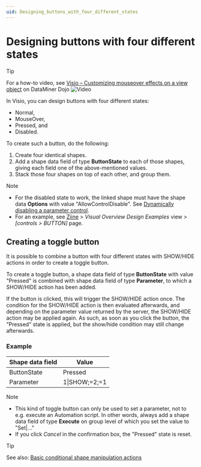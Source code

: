 ```yaml
---
uid: Designing_buttons_with_four_different_states
---
```


# Designing buttons with four different states

> [!TIP]
> For a how-to video, see [Visio – Customizing mouseover effects on a view object](https://community.dataminer.services/video/visio-customizing-mouseover-effects-on-a-view-object/) on DataMiner Dojo ![Video](~/user-guide/images/video_Duo.png)

In Visio, you can design buttons with four different states:

- Normal,
- MouseOver,
- Pressed, and
- Disabled.

To create such a button, do the following:

1. Create four identical shapes.
1. Add a shape data field of type **ButtonState** to each of those shapes, giving each field one of the above-mentioned values.
1. Stack those four shapes on top of each other, and group them.

> [!NOTE]
>
> - For the disabled state to work, the linked shape must have the shape data **Options** with value "AllowControlDisable". See [Dynamically disabling a parameter control](xref:Turning_a_shape_into_a_parameter_control#dynamically-disabling-a-parameter-control).
> - For an example, see [Ziine](xref:ZiineDemoSystem) > *Visual Overview Design Examples* view > *[controls > BUTTON]* page.

## Creating a toggle button

It is possible to combine a button with four different states with SHOW/HIDE actions in order to create a toggle button.

To create a toggle button, a shape data field of type **ButtonState** with value "Pressed" is combined with shape data field of type **Parameter**, to which a SHOW/HIDE action has been added.

If the button is clicked, this will trigger the SHOW/HIDE action once. The condition for the SHOW/HIDE action is then evaluated afterwards, and depending on the parameter value returned by the server, the SHOW/HIDE action may be applied again. As such, as soon as you click the button, the "Pressed" state is applied, but the show/hide condition may still change afterwards.

### Example

| Shape data field | Value         |
| ---------------- | ------------- |
| ButtonState      | Pressed       |
| Parameter        | 1\|SHOW;=2;=1 |

> [!NOTE]
>
> - This kind of toggle button can only be used to set a parameter, not to e.g. execute an Automation script. In other words, always add a shape data field of type **Execute** on group level of which you set the value to "Set\|..."
> - If you click *Cancel* in the confirmation box, the "Pressed" state is reset.

> [!TIP]
> See also: [Basic conditional shape manipulation actions](xref:Basic_conditional_shape_manipulation_actions)
